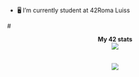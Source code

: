 - 🖥 I’m currently student at 42Roma Luiss

#<div align="center">
	<table>
		<tr>
			<b>My 42 stats</b></br>
		</tr>
		<tr>
			<a href="https://github.com/lde-mich">
				<img src="https://badge42.vercel.app/api/v2/clhqcbnm0004108ksg02ezpqs/stats?cursusId=21&coalitionId=125">
			</a>
		</tr>
	</table>
 
<p align="center">
  <a href="https://skillicons.dev">
    <img src="https://skillicons.dev/icons?i=git,kubernetes,docker,c,vim" />
  </a>
</p>
